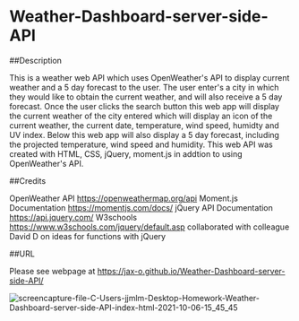 # Weather-Dashboard-server-side-API
##Description

This is a weather web API which uses OpenWeather's API to display current weather and a 5 day forecast to the user. The user enter's a city in which they would like to obtain the current weather, and will also receive a 5 day forecast. Once the user clicks the search button this web app will display the current weather of the city entered which will display an icon of the current weather, the current date, temperature, wind speed, humidty and UV index. Below this web app will also display a 5 day forecast, including the projected temperature, wind speed and humidity. This web API was created with HTML, CSS, jQuery, moment.js in addtion to using OpenWeather's API.


##Credits

OpenWeather API https://openweathermap.org/api Moment.js Documentation https://momentjs.com/docs/ jQuery API Documentation https://api.jquery.com/ W3schools https://www.w3schools.com/jquery/default.asp collaborated with colleague David D on ideas for functions with jQuery

##URL

Please see webpage at https://jax-o.github.io/Weather-Dashboard-server-side-API/

![screencapture-file-C-Users-jjmlm-Desktop-Homework-Weather-Dashboard-server-side-API-index-html-2021-10-06-15_45_45](https://user-images.githubusercontent.com/88553985/136274637-28bcca64-e75a-4181-9b4f-0ae106f081ac.png)
